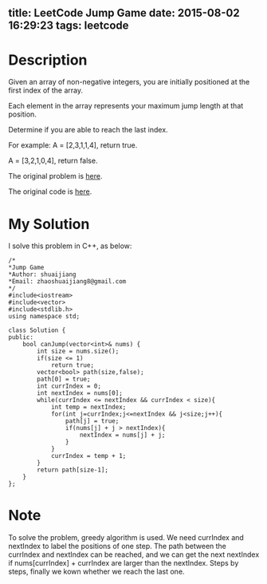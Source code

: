 title: LeetCode Jump Game
date: 2015-08-02 16:29:23
tags: leetcode
---


# Description
Given an array of non-negative integers, you are initially positioned at the first index of the array.

Each element in the array represents your maximum jump length at that position.

Determine if you are able to reach the last index.

For example:
A = [2,3,1,1,4], return true.

A = [3,2,1,0,4], return false.

The original problem is [here](https://leetcode.com/problems/jump-game/ "Problem").

The original code is [here](https://github.com/shuaijiang/LeetCode/blob/master/JumpGame.cpp "Code").
<!--more-->

# My Solution
I solve this problem in C++, as below:
	
	/*
	*Jump Game 
	*Author: shuaijiang
	*Email: zhaoshuaijiang8@gmail.com
	*/
	#include<iostream>
	#include<vector>
	#include<stdlib.h>
	using namespace std;
	
	class Solution {
	public:
	    bool canJump(vector<int>& nums) {
	        int size = nums.size();
	        if(size <= 1)
	        	return true;
	        vector<bool> path(size,false);
	        path[0] = true;
	        int currIndex = 0;
	        int nextIndex = nums[0];
	        while(currIndex <= nextIndex && currIndex < size){
	        	int temp = nextIndex;
				for(int j=currIndex;j<=nextIndex && j<size;j++){
					path[j] = true;
					if(nums[j] + j > nextIndex){			
						nextIndex = nums[j] + j;
					}		
				}
				currIndex = temp + 1;
	        }
	        return path[size-1];
	    }
	};


# Note
To solve the problem, greedy algorithm is used. We need currIndex and nextIndex to label the positions of one step. The path between the currIndex and nextIndex can be reached, and we can get the next nextIndex if nums[currIndex] + currIndex are larger than the nextIndex.  Steps by steps, finally we kown whether we reach the last one.
